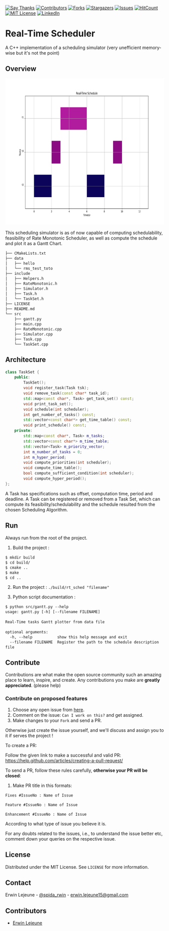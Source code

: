 [![Say Thanks][saythanks-shield]][saythanks-url]
[![Contributors][contributors-shield]][contributors-url]
[![Forks][forks-shield]][forks-url]
[![Stargazers][stars-shield]][stars-url]
[![Issues][issues-shield]][issues-url]
[![HitCount](http://hits.dwyl.com/guilyx/realtime-scheduler.svg)](http://hits.dwyl.com/guilyx/realtime-scheduler)
[![MIT License][license-shield]][license-url]
[![LinkedIn][linkedin-shield]][linkedin-url]

# Real-Time Scheduler

A C++ implementation of a scheduling simulator (very unefficient memory-wise but it's not the point)

## Overview


<p align="center">
    <!--- relative path means image/image.png instead of https://etc... -->
    <img src="res/rt_sched.png" width="580" height="463">                           
</a>

This scheduling simulator is as of now capable of computing schedulability, feasibility of Rate Monotonic Scheduler, as well as compute the schedule and plot it as a Gantt Chart.

```
├── CMakeLists.txt
├── data
│   ├── hello
│   └── rms_test_toto
├── include
│   ├── Helpers.h
│   ├── RateMonotonic.h
│   ├── Simulator.h
│   ├── Task.h
│   └── TaskSet.h
├── LICENSE
├── README.md
└── src
    ├── gantt.py
    ├── main.cpp
    ├── RateMonotonic.cpp
    ├── Simulator.cpp
    ├── Task.cpp
    └── TaskSet.cpp
```

## Architecture

```cpp
class TaskSet {
    public:
        TaskSet();
        void register_task(Task tsk);
        void remove_task(const char* task_id);
        std::map<const char*, Task> get_task_set() const;
        void print_task_set();
        void schedule(int scheduler);
        int get_number_of_tasks() const;
        std::vector<const char*> get_time_table() const;
        void print_schedule() const;
    private:
        std::map<const char*, Task> m_tasks;
        std::vector<const char*> m_time_table;
        std::vector<Task> m_priority_vector;
        int m_number_of_tasks = 0;
        int m_hyper_period;
        void compute_priorities(int scheduler);
        void compute_time_table();
        bool compute_sufficient_condition(int scheduler);
        void compute_hyper_period();
};
```

A Task has specifications such as offset, computation time, period and deadline. 
A Task can be registered or removed from a Task Set, which can compute its feasibility/schedulability and the schedule resulted from the chosen Scheduling Algorithm.

## Run

Always run from the root of the project.

1. Build the project : 
```
$ mkdir build
$ cd build/ 
$ cmake ..
$ make
$ cd ..
```

2. Run the project : `./build/rt_sched "filename"`

3. Python script documentation :

```
$ python src/gantt.py --help
usage: gantt.py [-h] [--filename FILENAME]

Real-Time tasks Gantt plotter from data file

optional arguments:
  -h, --help           show this help message and exit
  --filename FILENAME  Register the path to the schedule description file
```


## Contribute

Contributions are what make the open source community such an amazing place to learn, inspire, and create. Any contributions you make are **greatly appreciated**. (please help)

### Contribute on proposed features

1. Choose any open issue from [here](https://github.com/guilyx/realtime-scheduler/issues). 
2. Comment on the issue: `Can I work on this?` and get assigned.
3. Make changes to your `Fork` and send a PR.

Otherwise just create the issue yourself, and we'll discuss and assign you to it if serves the project !

To create a PR:

Follow the given link to make a successful and valid PR: https://help.github.com/articles/creating-a-pull-request/

To send a PR, follow these rules carefully, **otherwise your PR will be closed**:

1. Make PR title in this formats: 
```
Fixes #IssueNo : Name of Issue
``` 
```
Feature #IssueNo : Name of Issue
```
```
Enhancement #IssueNo : Name of Issue
```

According to what type of issue you believe it is.

For any doubts related to the issues, i.e., to understand the issue better etc, comment down your queries on the respective issue.

## License

Distributed under the MIT License. See `LICENSE` for more information.

## Contact

Erwin Lejeune - [@spida_rwin](https://twitter.com/spida_rwin) - erwin.lejeune15@gmail.com

## Contributors

- [Erwin Lejeune](https://github.com/Guilyx)

[saythanks-shield]:https://img.shields.io/badge/Say%20Thanks-!-1EAEDB.svg?style=flat_square
[saythanks-url]:https://saythanks.io/to/erwin.lejeune15%40gmail.com
[contributors-shield]: https://img.shields.io/github/contributors/guilyx/realtime-scheduler.svg?style=flat-square
[contributors-url]: https://github.com/guilyx/realtime-scheduler/graphs/contributors
[forks-shield]: https://img.shields.io/github/forks/guilyx/realtime-scheduler.svg?style=flat-square
[forks-url]: https://github.com/guilyx/realtime-scheduler/network/members
[stars-shield]: https://img.shields.io/github/stars/guilyx/realtime-scheduler.svg?style=flat-square
[stars-url]: https://github.com/guilyx/realtime-scheduler/stargazers
[issues-shield]: https://img.shields.io/github/issues/guilyx/realtime-scheduler.svg?style=flat-square
[issues-url]: https://github.com/guilyx/realtime-scheduler/issues
[license-shield]: https://img.shields.io/github/license/guilyx/realtime-scheduler.svg?style=flat-square
[license-url]: https://github.com/guilyx/realtime-scheduler/blob/master/LICENSE.md
[linkedin-shield]: https://img.shields.io/badge/-LinkedIn-black.svg?style=flat-square&logo=linkedin&colorB=555
[linkedin-url]: https://linkedin.com/in/erwinlejeune-lkn
